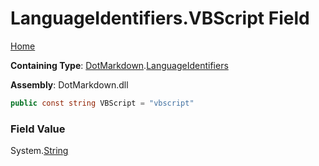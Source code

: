 # LanguageIdentifiers\.VBScript Field

[Home](../../../README.md)

**Containing Type**: [DotMarkdown](../../README.md)\.[LanguageIdentifiers](../README.md)

**Assembly**: DotMarkdown\.dll

```csharp
public const string VBScript = "vbscript"
```

### Field Value

System\.[String](https://docs.microsoft.com/en-us/dotnet/api/system.string)